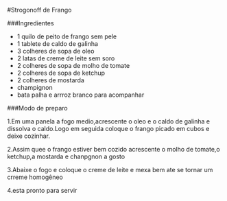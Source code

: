 

#Strogonoff de Frango 


###Ingredientes

 - 1 quilo de peito de frango sem pele
 - 1 tablete de caldo de galinha
 - 3 colheres de sopa de oleo
 - 2 latas de creme de leite sem soro
 - 2 colheres de sopa de molho de tomate
 - 2 colheres de sopa de ketchup
 - 2 colheres de mostarda
 - champignon
 - bata palha e arrroz branco para acompanhar

###Modo de preparo

1.Em uma panela a fogo medio,acrescente o oleo e o caldo de galinha e dissolva o caldo.Logo em seguida coloque o frango picado em cubos e deixe cozinhar.

2.Assim quee o frango estiver bem cozido acrescente o molho de tomate,o ketchup,a mostarda e chanpgnon a gosto

3.Abaixe o fogo e coloque o creme de leite e mexa bem ate se tornar um crreme homogêneo

4.esta pronto para servir

